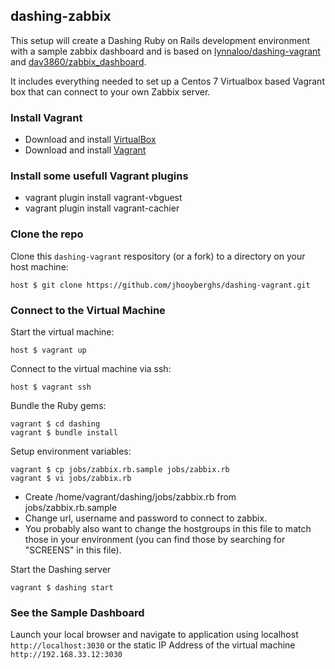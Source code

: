 ## dashing-zabbix

This setup will create a Dashing Ruby on Rails development environment with a sample zabbix dashboard and is based on [lynnaloo/dashing-vagrant](https://github.com/lynnaloo/dashing-vagrant) and [dav3860/zabbix_dashboard](https://github.com/dav3860/zabbix_dashboard).
 
It includes everything needed to set up a Centos 7 Virtualbox based Vagrant box that can connect to your own Zabbix server.

###  Install Vagrant ###

- Download and install [VirtualBox](https://www.virtualbox.org/wiki/Downloads)
- Download and install [Vagrant](http://www.vagrantup.com/downloads.html)

### Install some usefull Vagrant plugins ###
- vagrant plugin install vagrant-vbguest
- vagrant plugin install vagrant-cachier

### Clone the repo ###

Clone this `dashing-vagrant` respository (or a fork) to a directory on your host machine:

    host $ git clone https://github.com/jhooyberghs/dashing-vagrant.git

### Connect to the Virtual Machine ###

Start the virtual machine:

    host $ vagrant up

Connect to the virtual machine via ssh:

    host $ vagrant ssh

Bundle the Ruby gems:

    vagrant $ cd dashing
    vagrant $ bundle install

Setup environment variables:

    vagrant $ cp jobs/zabbix.rb.sample jobs/zabbix.rb
    vagrant $ vi jobs/zabbix.rb

* Create /home/vagrant/dashing/jobs/zabbix.rb from jobs/zabbix.rb.sample 
* Change url, username and password to connect to zabbix. 
* You probably also want to change the hostgroups in this file to match those in your environment (you can find those by searching for "SCREENS" in this file).  


Start the Dashing server

    vagrant $ dashing start

### See the Sample Dashboard

Launch your local browser and navigate to application using localhost `http://localhost:3030`
or the static IP Address of the virtual machine `http://192.168.33.12:3030`
